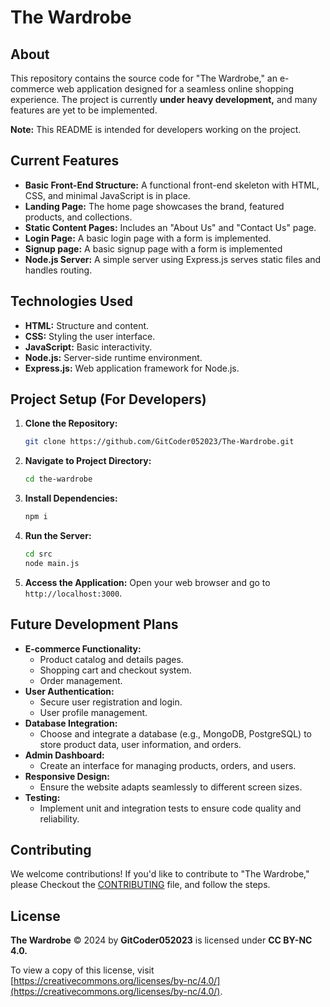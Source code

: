 ﻿# The Wardrobe

## About

This repository contains the source code for "The Wardrobe," an e-commerce web application designed for a seamless online shopping experience. The project is currently **under heavy development,** and many features are yet to be implemented. 

**Note:** This README is intended for developers working on the project. 

## Current Features

- **Basic Front-End Structure:** A functional front-end skeleton with HTML, CSS, and minimal JavaScript is in place.
- **Landing Page:**  The home page showcases the brand, featured products, and collections.
- **Static Content Pages:**  Includes an "About Us" and "Contact Us" page.
- **Login Page:** A basic login page with a form is implemented.
- **Signup page:** A basic signup page with a form is implemented 
- **Node.js Server:** A simple server using Express.js serves static files and handles routing.

## Technologies Used

- **HTML:** Structure and content.
- **CSS:**  Styling the user interface.
- **JavaScript:** Basic interactivity.
- **Node.js:** Server-side runtime environment.
- **Express.js:** Web application framework for Node.js.

## Project Setup (For Developers)

1. **Clone the Repository:** 
   ```bash
   git clone https://github.com/GitCoder052023/The-Wardrobe.git
   ```

2. **Navigate to Project Directory:**
   ```bash
   cd the-wardrobe 
   ```

3. **Install Dependencies:**
   ```bash
   npm i
   ```

4. **Run the Server:**
   ```bash
   cd src
   node main.js
   ```

5. **Access the Application:**  Open your web browser and go to `http://localhost:3000`.

## Future Development Plans

- **E-commerce Functionality:** 
    - Product catalog and details pages.
    - Shopping cart and checkout system.
    - Order management.
- **User Authentication:**
    - Secure user registration and login.
    - User profile management.
- **Database Integration:**
    - Choose and integrate a database (e.g., MongoDB, PostgreSQL) to store product data, user information, and orders.
- **Admin Dashboard:** 
    - Create an interface for managing products, orders, and users.
- **Responsive Design:**
    - Ensure the website adapts seamlessly to different screen sizes.
- **Testing:**
    - Implement unit and integration tests to ensure code quality and reliability.

## Contributing

We welcome contributions! If you'd like to contribute to "The Wardrobe," please Checkout the [CONTRIBUTING](https://github.com/GitCoder052023/The-Wardrobe/blob/main/CONTRIBUTING.md) file, and follow the steps.

## License

**The Wardrobe** © 2024 by **GitCoder052023** is licensed under **CC BY-NC 4.0.**
  
To view a copy of this license, visit [https://creativecommons.org/licenses/by-nc/4.0/](https://creativecommons.org/licenses/by-nc/4.0/).